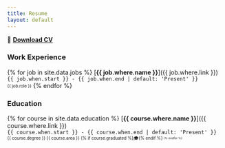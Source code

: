 ```yaml
---
title: Resume
layout: default
---
```


📄 [**Download CV**](/assets/documents/cv_en.pdf)

### Work Experience

{% for job in site.data.jobs %}
[**{{ job.where.name }}**]({{ job.where.link }}) <br>
`{{ job.when.start }} - {{ job.when.end | default: 'Present' }}` <br>
<sub><sup>{{ job.role }}</sup></sub>
{% endfor %}

### Education

{% for course in site.data.education %}
[**{{ course.where.name }}**]({{ course.where.link }}) <br>
`{{ course.when.start }} - {{ course.when.end | default: 'Present' }}`<br>
<sub><sup>{{ course.degree }} {{ course.area }} {% if course.graduated %}🎓{% endif %}<sub><sup>
{% endfor %}
